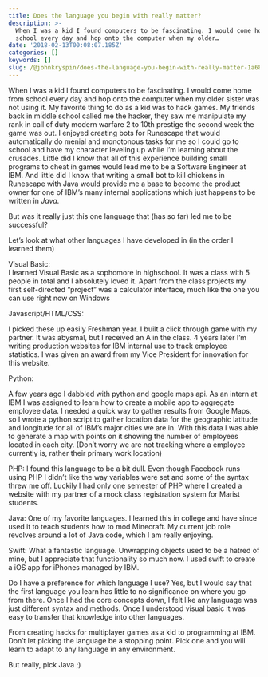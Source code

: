 ```yaml
---
title: Does the language you begin with really matter?
description: >-
  When I was a kid I found computers to be fascinating. I would come home from
  school every day and hop onto the computer when my older…
date: '2018-02-13T00:08:07.185Z'
categories: []
keywords: []
slug: /@johnkryspin/does-the-language-you-begin-with-really-matter-1a6860a504a6
---
```


When I was a kid I found computers to be fascinating. I would come home from school every day and hop onto the computer when my older sister was not using it. My favorite thing to do as a kid was to hack games. My friends back in middle school called me the hacker, they saw me manipulate my rank in call of duty modern warfare 2 to 10th prestige the second week the game was out. I enjoyed creating bots for Runescape that would automatically do menial and monotonous tasks for me so I could go to school and have my character leveling up while I’m learning about the crusades. Little did I know that all of this experience building small programs to cheat in games would lead me to be a Software Engineer at IBM. And little did I know that writing a small bot to kill chickens in Runescape with Java would provide me a base to become the product owner for one of IBM’s many internal applications which just happens to be written in _Java_.

But was it really just this one language that (has so far) led me to be successful?

Let’s look at what other languages I have developed in (in the order I learned them)

Visual Basic:  
I learned Visual Basic as a sophomore in highschool. It was a class with 5 people in total and I absolutely loved it. Apart from the class projects my first self-directed “project” was a calculator interface, much like the one you can use right now on Windows

Javascript/HTML/CSS:

I picked these up easily Freshman year. I built a click through game with my partner. It was abysmal, but I received an A in the class. 4 years later I’m writing production websites for IBM internal use to track employee statistics. I was given an award from my Vice President for innovation for this website.

Python:

A few years ago I dabbled with python and google maps api. As an intern at IBM I was assigned to learn how to create a mobile app to aggregate employee data. I needed a quick way to gather results from Google Maps, so I wrote a python script to gather location data for the geographic latitude and longitude for all of IBM’s major cities we are in. With this data I was able to generate a map with points on it showing the number of employees located in each city. (Don’t worry we are not tracking where a employee currently is, rather their primary work location)

PHP: I found this language to be a bit dull. Even though Facebook runs using PHP I didn’t like the way variables were set and some of the syntax threw me off. Luckily I had only one semester of PHP where I created a website with my partner of a mock class registration system for Marist students.

Java: One of my favorite languages. I learned this in college and have since used it to teach students how to mod Minecraft. My current job role revolves around a lot of Java code, which I am really enjoying.

Swift: What a fantastic language. Unwrapping objects used to be a hatred of mine, but I appreciate that functionality so much now. I used swift to create a iOS app for iPhones managed by IBM.

Do I have a preference for which language I use? Yes, but I would say that the first language you learn has little to no significance on where you go from there. Once I had the core concepts down, I felt like any language was just different syntax and methods. Once I understood visual basic it was easy to transfer that knowledge into other languages.

From creating hacks for multiplayer games as a kid to programming at IBM. Don’t let picking the language be a stopping point. Pick one and you will learn to adapt to any language in any environment.

But really, pick Java ;)